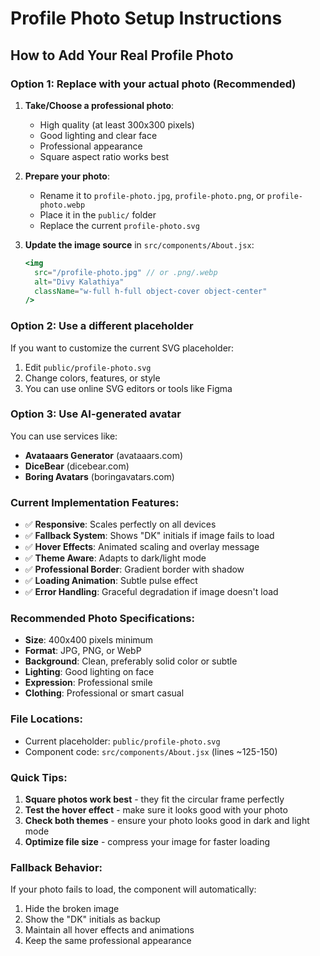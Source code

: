 # Profile Photo Setup Instructions

## How to Add Your Real Profile Photo

### Option 1: Replace with your actual photo (Recommended)

1. **Take/Choose a professional photo**:

   - High quality (at least 300x300 pixels)
   - Good lighting and clear face
   - Professional appearance
   - Square aspect ratio works best

2. **Prepare your photo**:

   - Rename it to `profile-photo.jpg`, `profile-photo.png`, or `profile-photo.webp`
   - Place it in the `public/` folder
   - Replace the current `profile-photo.svg`

3. **Update the image source** in `src/components/About.jsx`:
   ```jsx
   <img
     src="/profile-photo.jpg" // or .png/.webp
     alt="Divy Kalathiya"
     className="w-full h-full object-cover object-center"
   />
   ```

### Option 2: Use a different placeholder

If you want to customize the current SVG placeholder:

1. Edit `public/profile-photo.svg`
2. Change colors, features, or style
3. You can use online SVG editors or tools like Figma

### Option 3: Use AI-generated avatar

You can use services like:

- **Avataaars Generator** (avataaars.com)
- **DiceBear** (dicebear.com)
- **Boring Avatars** (boringavatars.com)

### Current Implementation Features:

- ✅ **Responsive**: Scales perfectly on all devices
- ✅ **Fallback System**: Shows "DK" initials if image fails to load
- ✅ **Hover Effects**: Animated scaling and overlay message
- ✅ **Theme Aware**: Adapts to dark/light mode
- ✅ **Professional Border**: Gradient border with shadow
- ✅ **Loading Animation**: Subtle pulse effect
- ✅ **Error Handling**: Graceful degradation if image doesn't load

### Recommended Photo Specifications:

- **Size**: 400x400 pixels minimum
- **Format**: JPG, PNG, or WebP
- **Background**: Clean, preferably solid color or subtle
- **Lighting**: Good lighting on face
- **Expression**: Professional smile
- **Clothing**: Professional or smart casual

### File Locations:

- Current placeholder: `public/profile-photo.svg`
- Component code: `src/components/About.jsx` (lines ~125-150)

### Quick Tips:

1. **Square photos work best** - they fit the circular frame perfectly
2. **Test the hover effect** - make sure it looks good with your photo
3. **Check both themes** - ensure your photo looks good in dark and light mode
4. **Optimize file size** - compress your image for faster loading

### Fallback Behavior:

If your photo fails to load, the component will automatically:

1. Hide the broken image
2. Show the "DK" initials as backup
3. Maintain all hover effects and animations
4. Keep the same professional appearance
